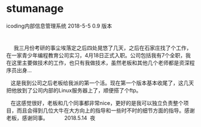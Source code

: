 # stumanage
icoding内部信息管理系统
2018-5-5 0.9 版本
#
 
    我三月份考研的事尘埃落定之后四处晃悠了几天，之后在石家庄找了个工作，在一家青少年编程教育公司实习，4月18日正式入职。公司包括我有7个全职，我在这里主要做技术的工作，也只有我做技术，虽然老板和其他几个老师都是资深程序员出身...
    
    这是我到公司之后老板给我派的第一个活。现在第一个版本基本收尾了，这几天把他放到了公司内部的Linux服务器上了，顺便搭了个ftp。
    
    在这感觉很好，老板和几个同事都非常nice，更好的是我可以独立负责整个项目，而且会得到几位大牛在大方向上的指导和一些时不时的细节方面的指导。感谢老板，感谢同事。
          
                                                                                                                    2018.5.14  夜

